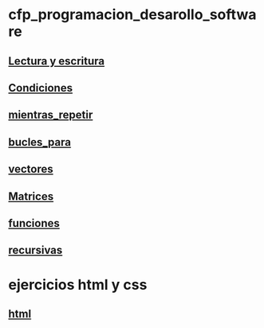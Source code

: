 # cfp_programacion_desarollo_software

## [Lectura y escritura](./pseudocodigo/escritura_lectura)
## [Condiciones](./pseudocodigo/condiciones/)
## [mientras_repetir](./pseudocodigo/mientras_repetir/)
## [bucles_para](./pseudocodigo/bucles_para/)
## [vectores](./pseudocodigo/vectores/)
## [Matrices](./pseudocodigo/matrices/)
## [funciones](./pseudocodigo/funciones/)
## [recursivas](./pseudocodigo/recursiva/)

# ejercicios html y css 
## [html](./htmlycss/)

